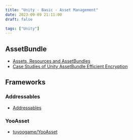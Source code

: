 ```yaml
---
title: "Unity - Basic - Asset Management"
date: 2023-09-09 21:11:00
draft: false

tags: ["Unity"]
---
```


## AssetBundle
- [Assets, Resources and AssetBundles](https://learn.unity.com/tutorial/assets-resources-and-assetbundles#)
- [Case Studies of Unity AssetBundle Efficient Encryption](https://blog.en.uwa4d.com/2022/02/26/case-studies-of-unity-assetbundle-efficient-encryption/)

## Frameworks

### Addressables
- [Addressables](https://docs.unity3d.com/Packages/com.unity.addressables@1.21/manual/index.html)

### YooAsset
- [tuyoogame/YooAsset](https://github.com/tuyoogame/YooAsset)

